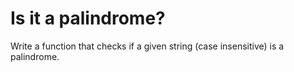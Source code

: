 # Is it a palindrome?
Write a function that checks if a given string (case insensitive) is a palindrome.
